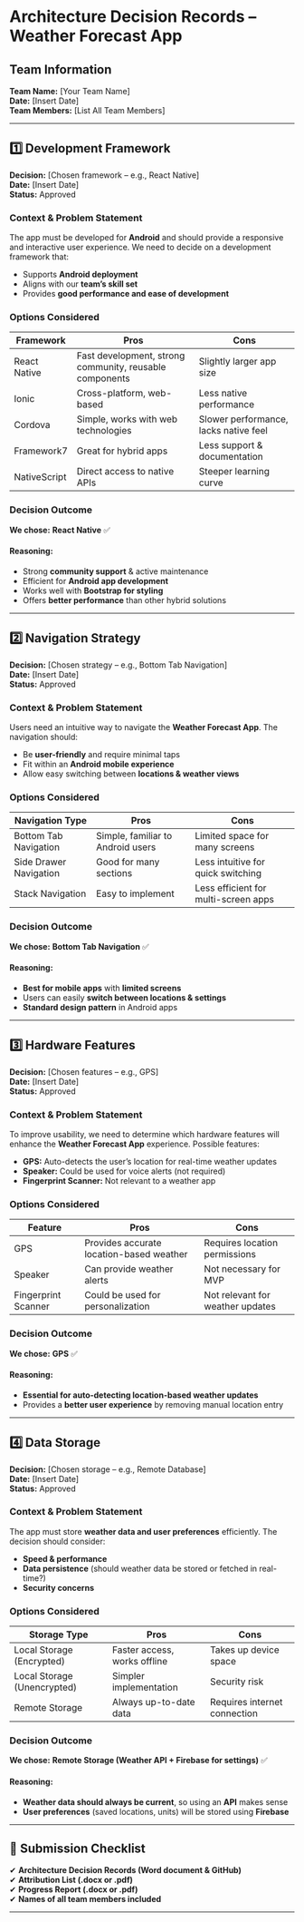 # Architecture Decision Records – Weather Forecast App

## Team Information
**Team Name:** [Your Team Name]  
**Date:** [Insert Date]  
**Team Members:** [List All Team Members]  

---

## 1️⃣ Development Framework
**Decision:** [Chosen framework – e.g., React Native]  
**Date:** [Insert Date]  
**Status:** Approved  

### Context & Problem Statement
The app must be developed for **Android** and should provide a responsive and interactive user experience. We need to decide on a development framework that:  
- Supports **Android deployment**  
- Aligns with our **team’s skill set**  
- Provides **good performance and ease of development**  

### Options Considered  
| Framework     | Pros                                        | Cons                            |
|--------------|---------------------------------------------|--------------------------------|
| React Native | Fast development, strong community, reusable components | Slightly larger app size |
| Ionic        | Cross-platform, web-based                  | Less native performance        |
| Cordova      | Simple, works with web technologies        | Slower performance, lacks native feel |
| Framework7   | Great for hybrid apps                      | Less support & documentation   |
| NativeScript | Direct access to native APIs               | Steeper learning curve         |

### Decision Outcome  
**We chose:** **React Native** ✅  

#### Reasoning:  
- Strong **community support** & active maintenance  
- Efficient for **Android app development**  
- Works well with **Bootstrap for styling**  
- Offers **better performance** than other hybrid solutions  

---

## 2️⃣ Navigation Strategy
**Decision:** [Chosen strategy – e.g., Bottom Tab Navigation]  
**Date:** [Insert Date]  
**Status:** Approved  

### Context & Problem Statement
Users need an intuitive way to navigate the **Weather Forecast App**. The navigation should:  
- Be **user-friendly** and require minimal taps  
- Fit within an **Android mobile experience**  
- Allow easy switching between **locations & weather views**  

### Options Considered  
| Navigation Type         | Pros                                   | Cons                         |
|------------------------|---------------------------------------|------------------------------|
| Bottom Tab Navigation | Simple, familiar to Android users     | Limited space for many screens |
| Side Drawer Navigation | Good for many sections               | Less intuitive for quick switching |
| Stack Navigation      | Easy to implement                     | Less efficient for multi-screen apps |

### Decision Outcome  
**We chose:** **Bottom Tab Navigation** ✅  

#### Reasoning:  
- **Best for mobile apps** with **limited screens**  
- Users can easily **switch between locations & settings**  
- **Standard design pattern** in Android apps  

---

## 3️⃣ Hardware Features
**Decision:** [Chosen features – e.g., GPS]  
**Date:** [Insert Date]  
**Status:** Approved  

### Context & Problem Statement
To improve usability, we need to determine which hardware features will enhance the **Weather Forecast App** experience. Possible features:  
- **GPS:** Auto-detects the user’s location for real-time weather updates  
- **Speaker:** Could be used for voice alerts (not required)  
- **Fingerprint Scanner:** Not relevant to a weather app  

### Options Considered  
| Feature       | Pros                                 | Cons                           |
|--------------|-------------------------------------|------------------------------|
| GPS          | Provides accurate location-based weather | Requires location permissions |
| Speaker      | Can provide weather alerts         | Not necessary for MVP        |
| Fingerprint Scanner | Could be used for personalization | Not relevant for weather updates |

### Decision Outcome  
**We chose:** **GPS** ✅  

#### Reasoning:  
- **Essential for auto-detecting location-based weather updates**  
- Provides a **better user experience** by removing manual location entry  

---

## 4️⃣ Data Storage
**Decision:** [Chosen storage – e.g., Remote Database]  
**Date:** [Insert Date]  
**Status:** Approved  

### Context & Problem Statement
The app must store **weather data and user preferences** efficiently. The decision should consider:  
- **Speed & performance**  
- **Data persistence** (should weather data be stored or fetched in real-time?)  
- **Security concerns**  

### Options Considered  
| Storage Type            | Pros                          | Cons                        |
|-------------------------|------------------------------|-----------------------------|
| Local Storage (Encrypted)  | Faster access, works offline  | Takes up device space      |
| Local Storage (Unencrypted) | Simpler implementation      | Security risk              |
| Remote Storage          | Always up-to-date data       | Requires internet connection |

### Decision Outcome  
**We chose:** **Remote Storage (Weather API + Firebase for settings)** ✅  

#### Reasoning:  
- **Weather data should always be current**, so using an **API** makes sense  
- **User preferences** (saved locations, units) will be stored using **Firebase**  

---

## 📍 Submission Checklist  
✔ **Architecture Decision Records (Word document & GitHub)**  
✔ **Attribution List (.docx or .pdf)**  
✔ **Progress Report (.docx or .pdf)**  
✔ **Names of all team members included**  

---
